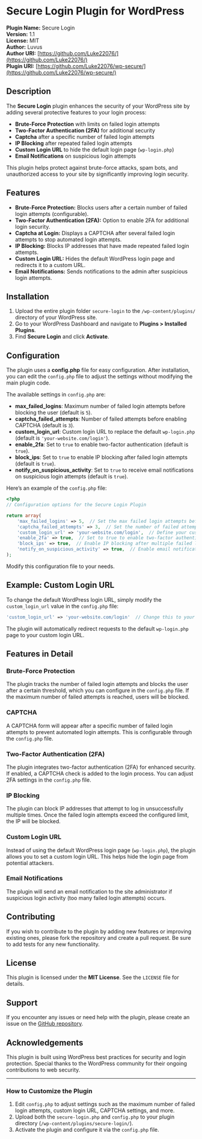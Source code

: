 # Secure Login Plugin for WordPress

**Plugin Name:** Secure Login  
**Version:** 1.1  
**License:** MIT  
**Author:** Luvus  
**Author URI:** [https://github.com/Luke22076/](https://github.com/Luke22076/)  
**Plugin URI:** [https://github.com/Luke22076/wp-secure/](https://github.com/Luke22076/wp-secure/)

## Description

The **Secure Login** plugin enhances the security of your WordPress site by adding several protective features to your login process:

- **Brute-Force Protection** with limits on failed login attempts
- **Two-Factor Authentication (2FA)** for additional security
- **Captcha** after a specific number of failed login attempts
- **IP Blocking** after repeated failed login attempts
- **Custom Login URL** to hide the default login page (`wp-login.php`)
- **Email Notifications** on suspicious login attempts

This plugin helps protect against brute-force attacks, spam bots, and unauthorized access to your site by significantly improving login security.

## Features

- **Brute-Force Protection:** Blocks users after a certain number of failed login attempts (configurable).
- **Two-Factor Authentication (2FA):** Option to enable 2FA for additional login security.
- **Captcha at Login:** Displays a CAPTCHA after several failed login attempts to stop automated login attempts.
- **IP Blocking:** Blocks IP addresses that have made repeated failed login attempts.
- **Custom Login URL:** Hides the default WordPress login page and redirects it to a custom URL.
- **Email Notifications:** Sends notifications to the admin after suspicious login attempts.

## Installation

1. Upload the entire plugin folder `secure-login` to the `/wp-content/plugins/` directory of your WordPress site.
2. Go to your WordPress Dashboard and navigate to **Plugins > Installed Plugins**.
3. Find **Secure Login** and click **Activate**.

## Configuration

The plugin uses a **config.php** file for easy configuration. After installation, you can edit the `config.php` file to adjust the settings without modifying the main plugin code.

The available settings in `config.php` are:

- **max_failed_logins**: Maximum number of failed login attempts before blocking the user (default is `5`).
- **captcha_failed_attempts**: Number of failed attempts before enabling CAPTCHA (default is `3`).
- **custom_login_url**: Custom login URL to replace the default `wp-login.php` (default is `'your-website.com/login'`).
- **enable_2fa**: Set to `true` to enable two-factor authentication (default is `true`).
- **block_ips**: Set to `true` to enable IP blocking after failed login attempts (default is `true`).
- **notify_on_suspicious_activity**: Set to `true` to receive email notifications on suspicious login attempts (default is `true`).

Here’s an example of the `config.php` file:

```php
<?php
// Configuration options for the Secure Login Plugin

return array(
    'max_failed_logins' => 5,  // Set the max failed login attempts before blocking the user
    'captcha_failed_attempts' => 3,  // Set the number of failed attempts before enabling CAPTCHA
    'custom_login_url' => 'your-website.com/login',  // Define your custom login URL
    'enable_2fa' => true,  // Set to true to enable two-factor authentication
    'block_ips' => true,  // Enable IP blocking after multiple failed login attempts
    'notify_on_suspicious_activity' => true,  // Enable email notifications for suspicious login attempts
);
```

Modify this configuration file to your needs.

## Example: Custom Login URL

To change the default WordPress login URL, simply modify the `custom_login_url` value in the `config.php` file:

```php
'custom_login_url' => 'your-website.com/login'  // Change this to your custom login URL
```

The plugin will automatically redirect requests to the default `wp-login.php` page to your custom login URL.

## Features in Detail

### Brute-Force Protection
The plugin tracks the number of failed login attempts and blocks the user after a certain threshold, which you can configure in the `config.php` file. If the maximum number of failed attempts is reached, users will be blocked.

### CAPTCHA
A CAPTCHA form will appear after a specific number of failed login attempts to prevent automated login attempts. This is configurable through the `config.php` file.

### Two-Factor Authentication (2FA)
The plugin integrates two-factor authentication (2FA) for enhanced security. If enabled, a CAPTCHA check is added to the login process. You can adjust 2FA settings in the `config.php` file.

### IP Blocking
The plugin can block IP addresses that attempt to log in unsuccessfully multiple times. Once the failed login attempts exceed the configured limit, the IP will be blocked.

### Custom Login URL
Instead of using the default WordPress login page (`wp-login.php`), the plugin allows you to set a custom login URL. This helps hide the login page from potential attackers.

### Email Notifications
The plugin will send an email notification to the site administrator if suspicious login activity (too many failed login attempts) occurs.

## Contributing

If you wish to contribute to the plugin by adding new features or improving existing ones, please fork the repository and create a pull request. Be sure to add tests for any new functionality.

## License

This plugin is licensed under the **MIT License**. See the `LICENSE` file for details.

## Support

If you encounter any issues or need help with the plugin, please create an issue on the [GitHub repository](https://github.com/Luke22076/wp-secure/issues).

## Acknowledgements

This plugin is built using WordPress best practices for security and login protection. Special thanks to the WordPress community for their ongoing contributions to web security.

---

### **How to Customize the Plugin**

1. Edit `config.php` to adjust settings such as the maximum number of failed login attempts, custom login URL, CAPTCHA settings, and more.
2. Upload both the `secure-login.php` and `config.php` to your plugin directory (`/wp-content/plugins/secure-login/`).
3. Activate the plugin and configure it via the `config.php` file.
